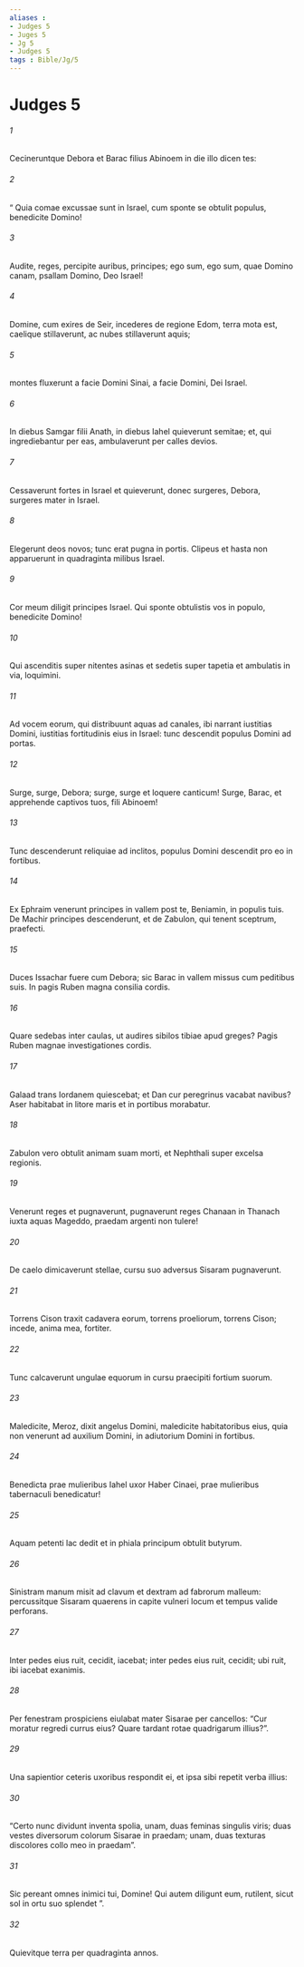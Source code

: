 ```yaml
---
aliases : 
- Judges 5
- Juges 5
- Jg 5
- Judges 5
tags : Bible/Jg/5
---
```


# Judges 5

###### 1
Cecineruntque Debora et Barac filius Abinoem in die illo dicen tes:
###### 2
“ Quia comae excussae sunt in Israel, cum sponte se obtulit populus, benedicite Domino!
###### 3
Audite, reges, percipite auribus, principes; ego sum, ego sum, quae Domino canam, psallam Domino, Deo Israel!
###### 4
Domine, cum exires de Seir, incederes de regione Edom, terra mota est, caelique stillaverunt, ac nubes stillaverunt aquis;
###### 5
montes fluxerunt a facie Domini Sinai, a facie Domini, Dei Israel.
###### 6
In diebus Samgar filii Anath, in diebus Iahel quieverunt semitae; et, qui ingrediebantur per eas, ambulaverunt per calles devios.
###### 7
Cessaverunt fortes in Israel et quieverunt, donec surgeres, Debora, surgeres mater in Israel.
###### 8
Elegerunt deos novos; tunc erat pugna in portis. Clipeus et hasta non apparuerunt in quadraginta milibus Israel.
###### 9
Cor meum diligit principes Israel. Qui sponte obtulistis vos in populo, benedicite Domino!
###### 10
Qui ascenditis super nitentes asinas et sedetis super tapetia et ambulatis in via, loquimini.
###### 11
Ad vocem eorum, qui distribuunt aquas ad canales, ibi narrant iustitias Domini, iustitias fortitudinis eius in Israel: tunc descendit populus Domini ad portas.
###### 12
Surge, surge, Debora; surge, surge et loquere canticum! Surge, Barac, et apprehende captivos tuos, fili Abinoem!
###### 13
Tunc descenderunt reliquiae ad inclitos, populus Domini descendit pro eo in fortibus.
###### 14
Ex Ephraim venerunt principes in vallem post te, Beniamin, in populis tuis. De Machir principes descenderunt, et de Zabulon, qui tenent sceptrum, praefecti.
###### 15
Duces Issachar fuere cum Debora; sic Barac in vallem missus cum peditibus suis. In pagis Ruben magna consilia cordis.
###### 16
Quare sedebas inter caulas, ut audires sibilos tibiae apud greges? Pagis Ruben magnae investigationes cordis.
###### 17
Galaad trans Iordanem quiescebat; et Dan cur peregrinus vacabat navibus? Aser habitabat in litore maris et in portibus morabatur.
###### 18
Zabulon vero obtulit animam suam morti, et Nephthali super excelsa regionis. 
###### 19
Venerunt reges et pugnaverunt, pugnaverunt reges Chanaan in Thanach iuxta aquas Mageddo, praedam argenti non tulere!
###### 20
De caelo dimicaverunt stellae, cursu suo adversus Sisaram pugnaverunt.
###### 21
Torrens Cison traxit cadavera eorum, torrens proeliorum, torrens Cison; incede, anima mea, fortiter.
###### 22
Tunc calcaverunt ungulae equorum in cursu praecipiti fortium suorum. 
###### 23
Maledicite, Meroz, dixit angelus Domini, maledicite habitatoribus eius, quia non venerunt ad auxilium Domini, in adiutorium Domini in fortibus.
###### 24
Benedicta prae mulieribus Iahel uxor Haber Cinaei, prae mulieribus tabernaculi benedicatur!
###### 25
Aquam petenti lac dedit et in phiala principum obtulit butyrum.
###### 26
Sinistram manum misit ad clavum et dextram ad fabrorum malleum: percussitque Sisaram quaerens in capite vulneri locum et tempus valide perforans.
###### 27
Inter pedes eius ruit, cecidit, iacebat; inter pedes eius ruit, cecidit; ubi ruit, ibi iacebat exanimis.
###### 28
Per fenestram prospiciens eiulabat mater Sisarae per cancellos: “Cur moratur regredi currus eius? Quare tardant rotae quadrigarum illius?”.
###### 29
Una sapientior ceteris uxoribus respondit ei, et ipsa sibi repetit verba illius:
###### 30
“Certo nunc dividunt inventa spolia, unam, duas feminas singulis viris; duas vestes diversorum colorum Sisarae in praedam; unam, duas texturas discolores collo meo in praedam”.
###### 31
Sic pereant omnes inimici tui, Domine! Qui autem diligunt eum, rutilent, sicut sol in ortu suo splendet ”.
###### 32
Quievitque terra per quadraginta annos.
